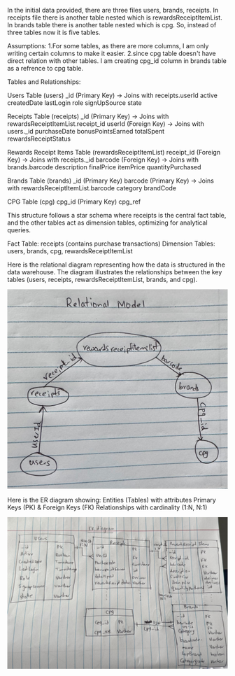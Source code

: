 In the initial data provided, there are three files users, brands, receipts. In receipts file there is another table nested
which is rewardsReceiptItemList. In brands table there is another table nested which is cpg. So, instead of three tables now it is five tables.

Assumptions: 
1.For some tables, as there are more columns, I am only writing certain columns to make it easier.
2.since cpg table doesn't have direct relation with other tables. I am creating cpg_id column in brands table as a refrence to cpg table.

Tables and Relationships:

Users Table (users)
_id (Primary Key) → Joins with receipts.userId
active
createdDate
lastLogin
role
signUpSource
state

Receipts Table (receipts)
_id (Primary Key) → Joins with rewardsReceiptItemList.receipt_id
userId (Foreign Key) → Joins with users._id
purchaseDate
bonusPointsEarned
totalSpent
rewardsReceiptStatus

Rewards Receipt Items Table (rewardsReceiptItemList)
receipt_id (Foreign Key) → Joins with receipts._id
barcode (Foreign Key) → Joins with brands.barcode
description
finalPrice
itemPrice
quantityPurchased

Brands Table (brands)
_id (Primary Key)
barcode (Primary Key) → Joins with rewardsReceiptItemList.barcode
category
brandCode

CPG Table (cpg)
cpg_id (Primary Key)
cpg_ref


This structure follows a star schema where receipts is the central fact table, and the other tables act as dimension tables, optimizing for analytical queries.

Fact Table: receipts (contains purchase transactions)
Dimension Tables: users, brands, cpg, rewardsReceiptItemList

Here is the relational diagram representing how the data is structured in the data warehouse. The diagram illustrates the relationships between the key tables (users, receipts, rewardsReceiptItemList, brands, and cpg).

![img1](images/Relational_model.jpeg)

Here is the ER diagram showing:
Entities (Tables) with attributes
Primary Keys (PK) & Foreign Keys (FK) 
Relationships with cardinality (1:N, N:1)

![img1](images/ER_diagram.jpeg)
